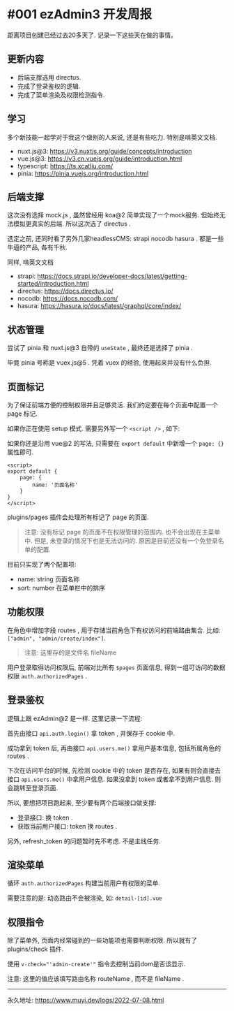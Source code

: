# #001 ezAdmin3 开发周报

距离项目创建已经过去20多天了. 记录一下这些天在做的事情。

## 更新内容

* 后端支撑选用 directus.
* 完成了登录鉴权的逻辑.
* 完成了菜单渲染及权限检测指令.


## 学习

多个新技能一起学对于我这个级别的人来说, 还是有些吃力. 特别是啃英文文档.


* nuxt.js@3: https://v3.nuxtjs.org/guide/concepts/introduction
* vue.js@3: https://v3.cn.vuejs.org/guide/introduction.html
* typescript: https://ts.xcatliu.com/
* pinia: https://pinia.vuejs.org/introduction.html


## 后端支撑

这次没有选择 mock.js , 虽然曾经用 koa@2 简单实现了一个mock服务. 但始终无法模拟更真实的后端. 所以这次选了 directus .

选定之前, 还同时看了另外几家headlessCMS: strapi nocodb hasura . 都是一些牛逼的产品, 各有千秋.

同样, 啃英文文档

* strapi: https://docs.strapi.io/developer-docs/latest/getting-started/introduction.html
* directus: https://docs.directus.io/
* nocodb: https://docs.nocodb.com/
* hasura: https://hasura.io/docs/latest/graphql/core/index/


## 状态管理

尝试了 pinia 和 nuxt.js@3 自带的 `useState` , 最终还是选择了 pinia .

毕竟 pinia 号称是 vuex.js@5 . 凭着 vuex 的经验, 使用起来并没有什么负担.

## 页面标记


为了保证前端方便的控制权限并且足够灵活. 我们约定要在每个页面中配置一个 page 标记.

如果你正在使用 setup 模式. 需要另外写一个 `<script />` , 如下:

如果你还是沿用 vue@2 的写法, 只需要在 `export default` 中新增一个 `page: {}` 属性即可.

``` vue
<script>
export default {
	page: {
		name: '页面名称'
	}
}
</script>
```

plugins/pages 插件会处理所有标记了 page 的页面.
> 注意: 没有标记 page 的页面不在权限管理的范围内. 也不会出现在主菜单中. 但是, 未登录的情况下也是无法访问的. 原因是目前还没有一个免登录名单的配置.

目前只实现了两个配置项:
* name: string 页面名称
* sort: number 在菜单栏中的排序


## 功能权限

在角色中增加字段 routes , 用于存储当前角色下有权访问的前端路由集合. 比如: `["admin", "admin/create/index"]`.

> 注意: 这里存的是文件名 fileName

用户登录取得访问权限后, 前端对比所有 `$pages` 页面信息, 得到一组可访问的数据权限 `auth.authorizedPages` .


## 登录鉴权

逻辑上跟 ezAdmin@2 是一样. 这里记录一下流程:

首先由接口 `api.auth.login()` 拿 token , 并保存于 cookie 中.

成功拿到 token 后, 再由接口 `api.users.me()` 拿用户基本信息, 包括所属角色的 routes .

下次在访问平台的时候, 先检测 cookie 中的 token 是否存在, 如果有则会直接去接口 `api.users.me()` 中拿用户信息. 如果没拿到 token 或者拿不到用户信息. 则会跳转至登录页面.

所以, 要想把项目跑起来, 至少要有两个后端接口做支撑:

* 登录接口: 换 token .
* 获取当前用户接口: token 换 routes .

另外, refresh_token 的问题暂时先不考虑. 不是主线任务.


## 渲染菜单

循环 `auth.authorizedPages` 构建当前用户有权限的菜单.

需要注意的是: 动态路由不会被渲染, 如: `detail-[id].vue`


## 权限指令

除了菜单外, 页面内经常碰到的一些功能项也需要判断权限. 所以就有了 plugins/check 插件.

使用 `v-check="'admin-create'"` 指令去控制当前dom是否该显示.

注意: 这里的值应该填写路由名称 routeName , 而不是 fileName .

---
永久地址: https://www.muyi.dev/logs/2022-07-08.html
